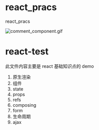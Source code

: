 # react_pracs

react_pracs

![comment_component.gif](http://ww1.sinaimg.cn/large/005NUwyggy1gbr6jj0plcg30r70gagr9.gif)

# react-test

此文件内容主要是 react 基础知识点的 demo

1. 原生渲染
2. 组件
3. state
4. props
5. refs
6. composing
7. form
8. 生命周期
9. ajax

